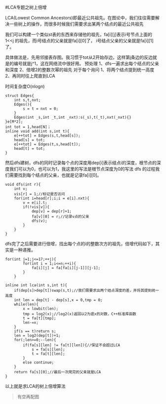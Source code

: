 #LCA专题之树上倍增

LCA(Lowest Common Ancestors)即最近公共祖先。在图论中，我们往往需要解决一些树上的操作，而很多时候我们需要求出某两个结点的最近公共祖先

我们可以构建一个类似st表的东西来存储他的祖先，fa[i][j]表示i号节点上面的 1<<j 的祖先，而i号结点的父亲就是fa[i][0]了，
i号结点父亲的父亲就是fa[i][1]了。

具体做法是，先用邻接表存图。我习惯于tot从2开始存边，这样第j条边的反边就是的编号就是j^1，这在网络流中很好用。
预处理
1、dfs一遍求出每个结点的父亲和深度
2、倍增2的整数次幂的祖先
对于每个询问
1、将两个结点提到统一高度
2、再同时往上爬直到LCA

时间复杂度O(nlogn)

>
	struct Edges{
		int s,t,nxt;
		Edges(){
			s = t = nxt = 0;
		}
		Edges(int _s,int _t,int _nxt):s(_s),t(_t),nxt(_nxt){}
	}e[M*2];
	int tot = 1,head[N]；
	inline void add(int s,int t){
		e[++tot] = Edges(s,t,head[s]);
		head[s] = tot;
		e[++tot] = Edges(t,s,head[t]);
		head[t] = tot;
	}

然后dfs建树，dfs的同时记录每个点的深度用dep[i]表示结点i的深度，根节点的深度我们可以为0，也可以为1，我这里的写法是根节点深度为0的写法
dfs 的过程我们需要找到每个结点的父亲，也就是记录fa[i][0]。
>
	void dfs(int r){
		int v;
		vis[r] = 1;//标记是否访问
		for(int i=head[r];i;i = e[i].nxt){
			v = e[i].t;
			if(!vis[v]){
				dep[v] = dep[r]+1;
				fa[v][0] = r;//记录v点的父亲
				dfs(v);
			}
		}
	}

dfs完了之后需要进行倍增，找出每个点的i的整数次方的祖先，倍增代码如下，其实是一种递推。
>
	for(int j=1;j<=17;++j){
			for(int i = 1;i<=n;++i){
				fa[i][j] = fa[fa[i][j-1]][j-1];
			}
		}



>
	inline int lca(int s,int t){
		if(dep[s]>dep[t])swap(s,t);//我们需要求出两个结点深度的差，并将其提到统一高度
		int len = dep[t] - dep[s],x = 0,tmp = 0;
		while(len){
			x = lowbit(len);
			tmp = log2(x);//log2(x)返回以2为底x的对数，C++标准库函数
			t = fa[t][tmp];
			len-=x;
		}
		if(s == t)return s;
		len = log2(dep[t])+1;
		for(;len>=0;--len){
			if(fa[s][len] != fa[t][len]){//保证不会超过LCA
				s = fa[s][len];
				t = fa[t][len];
			}
			else continue;
		}
		return fa[s][0];//最后一次爬完的父亲就是LCA
	}

以上就是求LCA的树上倍增算法


>有空再配图

